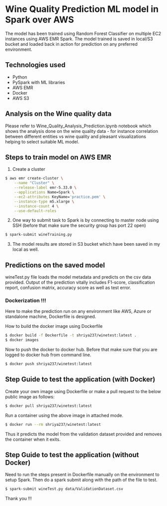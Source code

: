 # Wine Quality Prediction ML model in Spark over AWS

The model has been trained using Random Forest Classifier on multiple EC2 instances using AWS EMR Spark. The model trained is saved in local/S3 bucket and loaded back in action for prediction on any preferred environment.

## Technologies used

 * Python
 * PySpark with ML libraries
 * AWS EMR
 * Docker
 * AWS S3
  

## Analysis on the Wine quality data

Please refer to Wine_Quality_Analysis_Prediction.ipynb notebook which shows the analysis done on the wine quality data - for instance correlation between different entities vs wine quality and pleasant visualizations helping to select suitable ML model.

## Steps to train model on AWS EMR

1) Create a cluster

```bash
$ aws emr create-cluster \
    --name "Cluster" \
    --release-label emr-5.33.0 \
    --applications Name=Spark \
    --ec2-attributes KeyName='practice.pem' \
    --instance-type m5.xlarge \
    --instance-count 4 \
    --use-default-roles
```

2) One way to submit task to Spark is by connecting to master node using SSH (before that make sure the security group has port 22 open)

```bash
$ spark-submit wineTraining.py 
```
						
3) The model results are stored in S3 bucket which have been saved in my local as well.

## Predictions on the saved model  

wineTest.py file loads the model metadata and predicts on the csv data provided. Output of the prediction vitally includes F1-score, classification report, confusion matrix, accuracy score as well as test error.

### Dockerization !!!

Here to make the prediction run on any environment like AWS, Azure or standalone machine, Dockerfile is designed.

How to build the docker image using Dockerfile

```bash
$ docker build -f Dockerfile -t shriya237/winetest:latest .
$ docker images
```

Now to push the docker to docker hub. Before that make sure that you are logged to docker hub from command line.

```bash
$ docker push shriya237/winetest:latest
```

## Step Guide to test the application (with Docker)

Create your own image using Dockerfile or make a pull request to the below public image as follows:

```bash
$ docker pull shriya237/winetest:latest
```

Run a container using the above image in attached mode.

```bash
$ docker run --rm shriya237/winetest:latest
```

Thus it predicts the model from the validation dataset provided and removes the container when it exits.


## Step Guide to test the application (without Docker)

Need to run the steps present in Dockerfile manually on the environment to setup Spark. Then do a spark submit along with the path of the file to test.

```bash
$ spark-submit wineTest.py data/ValidationDataset.csv
```

Thank you !!!